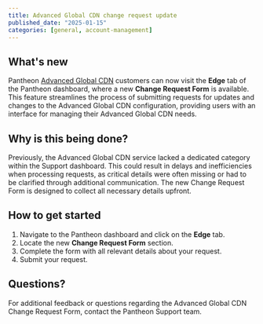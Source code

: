 ```yaml
---
title: Advanced Global CDN change request update
published_date: "2025-01-15"
categories: [general, account-management]
---
```


## What's new

Pantheon [Advanced Global CDN](/guides/agcdn) customers can now visit the **Edge** tab of the Pantheon dashboard, where a new **Change Request Form** is available. This feature streamlines the process of submitting requests for updates and changes to the Advanced Global CDN configuration, providing users with an interface for managing their Advanced Global CDN needs.

## Why is this being done?

Previously, the Advanced Global CDN service lacked a dedicated category within the Support dashboard. This could result in delays and inefficiencies when processing requests, as critical details were often missing or had to be clarified through additional communication. The new Change Request Form is designed to collect all necessary details upfront.

## How to get started

1. Navigate to the Pantheon dashboard and click on the **Edge** tab.  
2. Locate the new **Change Request Form** section.  
3. Complete the form with all relevant details about your request.  
4. Submit your request.

## Questions?

For additional feedback or questions regarding the Advanced Global CDN Change Request Form, contact the Pantheon Support team.
